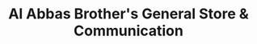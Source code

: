 ---
title: "Al Abbas Brother's General Store & Communication"
url: /karachi/al-abbas-brothers-general-store-and-communication/
shop: general
---